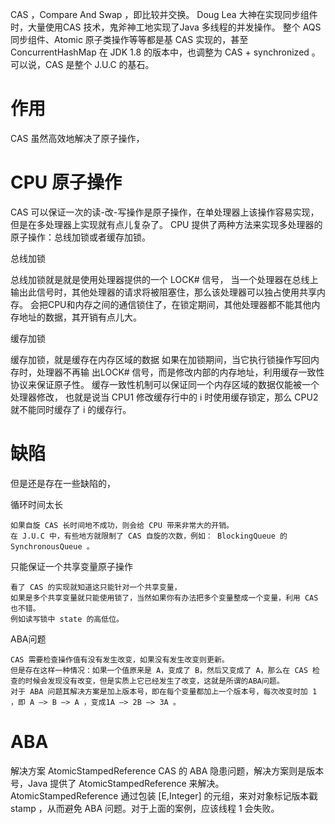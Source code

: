 

CAS ，Compare And Swap ，即比较并交换。
Doug Lea 大神在实现同步组件时，大量使用CAS 技术，鬼斧神工地实现了Java 多线程的并发操作。
整个 AQS 同步组件、Atomic 原子类操作等等都是基 CAS 实现的，甚至 ConcurrentHashMap 在 JDK 1.8 的版本中，也调整为 CAS + synchronized 。
可以说，CAS 是整个 J.U.C 的基石。

# 作用

CAS 虽然高效地解决了原子操作，

# CPU 原子操作

CAS 可以保证一次的读-改-写操作是原子操作，在单处理器上该操作容易实现，但是在多处理器上实现就有点儿复杂了。
CPU 提供了两种方法来实现多处理器的原子操作：总线加锁或者缓存加锁。

总线加锁

总线加锁就是就是使用处理器提供的一个 LOCK# 信号，
当一个处理器在总线上输出此信号时，其他处理器的请求将被阻塞住，那么该处理器可以独占使用共享内存。
会把CPU和内存之间的通信锁住了，在锁定期间，其他处理器都不能其他内存地址的数据，其开销有点儿大。

缓存加锁

缓存加锁，就是缓存在内存区域的数据
如果在加锁期间，当它执行锁操作写回内存时，处理器不再输 出LOCK# 信号，而是修改内部的内存地址，利用缓存一致性协议来保证原子性。
缓存一致性机制可以保证同一个内存区域的数据仅能被一个处理器修改，
也就是说当 CPU1 修改缓存行中的 i 时使用缓存锁定，那么 CPU2 就不能同时缓存了 i 的缓存行。

# 缺陷

但是还是存在一些缺陷的，


循环时间太长

	如果自旋 CAS 长时间地不成功，则会给 CPU 带来非常大的开销。
	在 J.U.C 中，有些地方就限制了 CAS 自旋的次数，例如： BlockingQueue 的 SynchronousQueue 。

只能保证一个共享变量原子操作

	看了 CAS 的实现就知道这只能针对一个共享变量，
	如果是多个共享变量就只能使用锁了，当然如果你有办法把多个变量整成一个变量，利用 CAS 也不错。
	例如读写锁中 state 的高低位。

ABA问题

	CAS 需要检查操作值有没有发生改变，如果没有发生改变则更新。
	但是存在这样一种情况：如果一个值原来是 A，变成了 B，然后又变成了 A，那么在 CAS 检查的时候会发现没有改变，但是实质上它已经发生了改变，这就是所谓的ABA问题。
	对于 ABA 问题其解决方案是加上版本号，即在每个变量都加上一个版本号，每次改变时加 1 ，即 A —> B —> A ，变成1A —> 2B —> 3A 。

# ABA 

 解决方案 AtomicStampedReference
CAS 的 ABA 隐患问题，解决方案则是版本号，Java 提供了 AtomicStampedReference 来解决。AtomicStampedReference 通过包装 [E,Integer] 的元组，来对对象标记版本戳 stamp ，从而避免 ABA 问题。对于上面的案例，应该线程 1 会失败。








